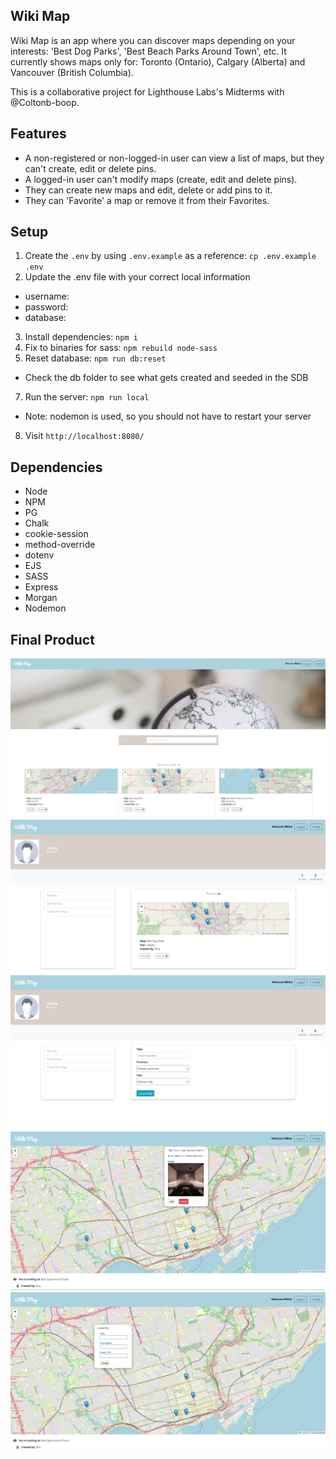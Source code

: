 ## Wiki Map

Wiki Map is an app where you can discover maps depending on your interests: 'Best Dog Parks', 'Best Beach Parks Around Town', etc. It currently shows maps only for: Toronto (Ontario), Calgary (Alberta) and Vancouver (British Columbia).

This is a collaborative project for Lighthouse Labs's Midterms with @Coltonb-boop.

## Features

- A non-registered or non-logged-in user can view a list of maps, but they can't create, edit or delete pins.
- A logged-in user can't modify maps (create, edit and delete pins).
- They can create new maps and edit, delete or add pins to it.
- They can 'Favorite' a map or remove it from their Favorites.

## Setup

1. Create the `.env` by using `.env.example` as a reference: `cp .env.example .env`
2. Update the .env file with your correct local information 
  - username:  
  - password:  
  - database: 
3. Install dependencies: `npm i`
4. Fix to binaries for sass: `npm rebuild node-sass`
5. Reset database: `npm run db:reset`
  - Check the db folder to see what gets created and seeded in the SDB
7. Run the server: `npm run local`
  - Note: nodemon is used, so you should not have to restart your server
8. Visit `http://localhost:8080/`


## Dependencies

- Node
- NPM
- PG
- Chalk
- cookie-session
- method-override
- dotenv
- EJS
- SASS
- Express
- Morgan
- Nodemon

## Final Product

!["Home page"](https://github.com/Purpleknife/Wiki-Map/blob/master/docs/home-page.png?raw=true)
!["Profile page"](https://github.com/Purpleknife/Wiki-Map/blob/master/docs/profile-page.png?raw=true)
!["Create new map"](https://github.com/Purpleknife/Wiki-Map/blob/master/docs/create-new-map.png?raw=true)
!["Edit or Delete pin"](https://github.com/Purpleknife/Wiki-Map/blob/master/docs/edit-delete-pin.png?raw=true)
!["Create new pin"](https://github.com/Purpleknife/Wiki-Map/blob/master/docs/create-pin.png?raw=true)
